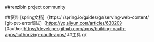 ##renzibin project community

##资料
[spring文档]（https:/ /spring.io/guides/gs/serving-web-content/
[git-put-error调试]（https://yq.aliyun.com/articles/630209
[0author]https://developer.github.com/apps/building-oauth-apps/authorizing-oauth-apps/
##工具
git 